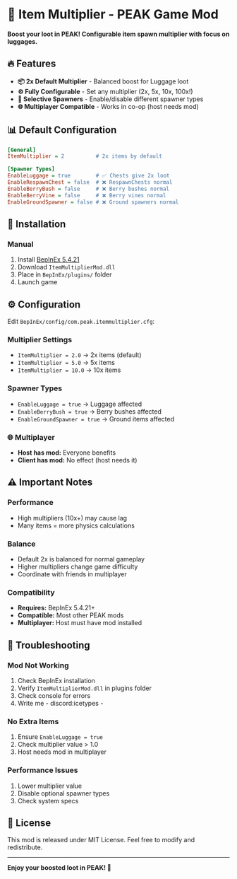 # 🎯 Item Multiplier - PEAK Game Mod

**Boost your loot in PEAK! Configurable item spawn multiplier with focus on luggages.**

## 🔥 Features

- **📦 2x Default Multiplier** - Balanced boost for Luggage loot
- **⚙️ Fully Configurable** - Set any multiplier (2x, 5x, 10x, 100x!)
- **🎯 Selective Spawners** - Enable/disable different spawner types
- **🌐 Multiplayer Compatible** - Works in co-op (host needs mod)

## 📊 Default Configuration

```ini
[General]
ItemMultiplier = 2          # 2x items by default

[Spawner Types]
EnableLuggage = true        # ✅ Chests give 2x loot
EnableRespawnChest = false  # ❌ RespawnChests normal
EnableBerryBush = false     # ❌ Berry bushes normal
EnableBerryVine = false     # ❌ Berry vines normal
EnableGroundSpawner = false # ❌ Ground spawners normal
```

## 🚀 Installation

### Manual
1. Install [BepInEx 5.4.21](https://github.com/BepInEx/BepInEx/releases)
2. Download `ItemMultiplierMod.dll`
3. Place in `BepInEx/plugins/` folder
4. Launch game

## ⚙️ Configuration

Edit `BepInEx/config/com.peak.itemmultiplier.cfg`:

### Multiplier Settings
- `ItemMultiplier = 2.0` → 2x items (default)
- `ItemMultiplier = 5.0` → 5x items
- `ItemMultiplier = 10.0` → 10x items

### Spawner Types
- `EnableLuggage = true` → Luggage affected
- `EnableBerryBush = true` → Berry bushes affected
- `EnableGroundSpawner = true` → Ground items affected

### 🌐 Multiplayer
- **Host has mod:** Everyone benefits
- **Client has mod:** No effect (host needs it)

## ⚠️ Important Notes

### Performance
- High multipliers (10x+) may cause lag
- Many items = more physics calculations

### Balance
- Default 2x is balanced for normal gameplay
- Higher multipliers change game difficulty
- Coordinate with friends in multiplayer

### Compatibility
- **Requires:** BepInEx 5.4.21+
- **Compatible:** Most other PEAK mods
- **Multiplayer:** Host must have mod installed

## 🐛 Troubleshooting

### Mod Not Working
1. Check BepInEx installation
2. Verify `ItemMultiplierMod.dll` in plugins folder
3. Check console for errors
4. Write me - discord:icetypes -

### No Extra Items
1. Ensure `EnableLuggage = true`
2. Check multiplier value > 1.0
3. Host needs mod in multiplayer

### Performance Issues
1. Lower multiplier value
2. Disable optional spawner types
3. Check system specs

## 📄 License

This mod is released under MIT License. Feel free to modify and redistribute.

---

**Enjoy your boosted loot in PEAK! 🎉**